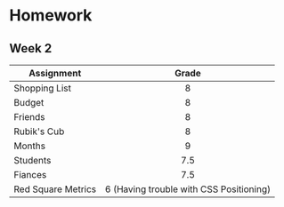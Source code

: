 # Homework 
## Week 2 

| Assignment | Grade |
|------------|:-----:| 
|Shopping List | 8 |
|Budget | 8 |
|Friends| 8 |  
|Rubik's Cub | 8 |    
| Months | 9  |
| Students | 7.5 |
| Fiances  | 7.5 | 
| Red Square Metrics | 6 (Having trouble with CSS Positioning)